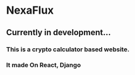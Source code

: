 # NexaFlux 
## Currently in development...
### This is a crypto calculator based website.
### It made On React, Django

